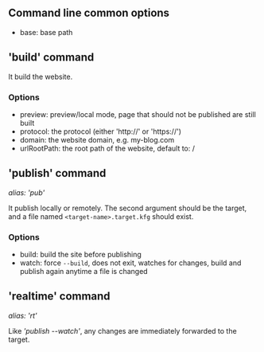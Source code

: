 
## Command line common options

* base: base path



## 'build' command

It build the website.

### Options

* preview: preview/local mode, page that should not be published are still built
* protocol: the protocol (either 'http://' or 'https://')
* domain: the website domain, e.g. my-blog.com
* urlRootPath: the root path of the website, default to: /



## 'publish' command

*alias: 'pub'*

It publish locally or remotely.
The second argument should be the target, and a file named `<target-name>.target.kfg` should exist.

### Options

* build: build the site before publishing
* watch: force `--build`, does not exit, watches for changes, build and publish again anytime a file is changed



## 'realtime' command

*alias: 'rt'*

Like *'publish --watch'*, any changes are immediately forwarded to the target.

